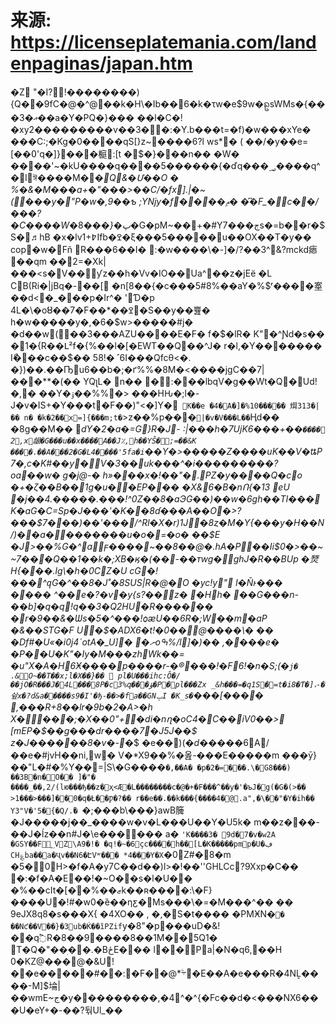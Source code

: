 # 来源: https://licenseplatemania.com/landenpaginas/japan.htm

�Z "�I?!�ܿ�������){Q��9fC�@�^@��k�H\�Ib��6�k�τw�e$9w�ᩊsWMs�{���3�އ��a�Y�PQ�}��� ��l�C�!�xy2���������v��3��:�Y.b���t=�f)�w���xYe� ���C:;�Kg�0����qS[}z~ ����6?l ws*� ( ��/�y��e=[��߀'q�]}���榳:[t �$�}���n�� �W� ��  ��'~�kU����q����5������{�ďq���؃����q^�lঈ����M�*�Q&�Մ��O � %�&�M���a+�"���>��C/�fx].|�~(���y�"P�w�,9��ƅ ;Yǋy�f����ݦ� ��͆F_�c��/���?�C����W�پ�{�*��8�G�pM~��+�#Yڄ���7s�=b��r�$S�♬hB �x�lv1+߈Ifb�ߐ�ξ���5�����u��OX��T�y�� cop�w�Fñ R���6��I� :�ԝ����\�-]�/?��3^&?mckd瘱԰��qm ��2=�Xk|���<s�V��ƴz��h�Vv�IO��Ua^��z�jEё �L CB(Ri�|jBq�-��[  �n[8��{�c���5#8%��aY�%$ʳ�� ��㝧��d<�_�׍��р�Ir^� 'Ɗ�p 4L�\�oȢ��7�F��*��ߐ�S��y��쁊� h�w�����y�,�6�$w>�����#j� �d��w(��3���ΑZU����E�F� f�$�lR� K"�^Ɲd�s�� �1�{R��Լ²f�{%��l�[�EWT��Q��^J� r�l,�Y��׿����� Iޯ���c��$�� 58!� ˹6I���Qfcθ<�. �})��.��Ҧu6��b�;�ґ%%�8M�<����jgC��7|���**�(�� YQʅL� n�� �:� ��lbqV�g��Wt�Q� Ud!�,� ��Y�ۉ��%%�> ���HԊ�;l�-J�v�IS+�Y���t�F��)"<�]Y�` K��e �4�A�]�%10����� 焨313�|�� n� �k�2��x=]{���m;t�`>z��%p���`|�v�V���L��`Ӊd�� �8g��M�� *dY�2�a�=G}R�J- :|���h�7UjK6���+��`�׬��� 2,x龈�G���u��x����A��J٪,h��YŜ�;=��&K ����. ��A���2�G�L4����'5fa�i`��Y�>�����Z����uK��V�tȶP7�,c�K#��y�V�3��uk���^�i���������?oa��w� g� j@-� h»���x�!��"�.PZ�y����Q�co �+�ζ��B��1g�u��EP��� �X&6�B�nՈ{�13 eU �j��4.�����.���!^0Z��8�aЭG��)��w�6gh��TІ���K�aG�C=Sp�J���'�K��8ɗ���A��O�>?���$7���)��'���/^Rl�X�r)1J�8ȥ�M�Y{���y�H��N/)��a��������u�o�=�o� ��$E �J>��%G�^aϝ����~��8��@�.hA�P��Ii$0�>��~~7���Q��1��k�;XB�ӄ�(��-��тwg�̋ghJ�R��BUp �燹H{���.lg\�h�0CZ�U cG�!���^ԛG�^��8�J˚�8SUS|R�@�O �yc!y" I�Ňͱ� �� ���� ^��e�?�v�y{ s?��z� �Hh� ��G���n-��b]�q�q!q��3�Q2 HU݃�R������ �r�9��&�Ѡs�5�^���!ѻæU��6R�;W��m�aP �&��STG�F U�$�ADX6�t!�0��@����\� �� �Df#�U«�i0j4ˊotA�_U]� �ށoߒ%/l]�)�� ,����e� �P��U�K"�Iy�M���zhWk��= �u"X�A�H6Ӿ����p����r-�®���!�F6!�n�S;(�`j� .&O~��T��x;l�X��}��  pl�U���ihc:Ô�/ ��jO�R���J�4L���8P�c3%q���ؤ�P�pl���Zx _&h���=�q1S�=t�i8�Ƭ�]،-�슆x�?d&a�����s9�I'�ђ-��>�fa��GNݒI �K_s�`���[���� ,���R+8��lr�9b�2�A>�h X����;�X��0"+�di�nղ�oC4�C��iV0��> [mEP�$��g���dr����7�J5J��$ z�J������8�v�-�*$ �e��$)(�d��%�: ٻ ��m���p��%gkT �#~k� �O��%�p5"brMn�� �q9��̱����q/�����B%P u�y侙j�;����~ �� ����<�J�qJǬ��.0�(�t �\��[���!4�Bگ[�%�)����9�Ki���4�$���6A/��e�#jvH��ni,w� V�*X9��%�옲-���E�����m ���ȳ}��"L�#�%Y��=|S\�G����`�,��A� �p�2�=���.\�G8���) ��3B�n�O�� ]�"� ����_��,2/(lю���ђ��z�ҳ<Ӕ�L��������c�@�+� F���^��y�'�ъJ�g(�G�(>�� >1���>���]��0�q�Ł��Ƿ�?�� r��e��.��k���{����4�@.a",�\��"�Y�ih�� Y3"V�'5�{�Q/.ۢ� `�;���b\���}awB簲�J�����j��_����w�v�L���U��Y�U5k� m��z���- ��J�ĺz��n#J�\e������  a� `'K����3� 9d�7�v�w2A �GSY��F؁VZ\A9�!� �q!�~�޵6ҫc����h��[L�K�����pmp�U�ڢ CH؏ba��a�Ҷv��N6�ԷVʷ��� *4���݀Y�X`�0Z#�8�m �5�0H>�f�A�y7C��d��)l>�!��''GHLCc?9Xxp�C�� �:�f�A�E��!�~O��s�l�U�� �%��cIt�[�ׁ�%��ޒk��ʀ����:\�F}����U�!#�w0�ȅ��ƞƹ�Ms���\�=�M���^�� �� 9eJX8q8�s���X{ �4XO�� , �,�S�t���� �PMӾN�`� ��Nƈ��V��}�3ub�Ќ��ȉPZif`y�8"�p���uD�&!��q߱R�8��9����8��1M��5Q1� T�Q�"��ׅ��.�BځE��� l��Pa|�N�q6,��H 0�KZ@���@�&U!��e�����#��\:�F��@*܋ۧ�E��A�e���R�4NL͎����-M]$埨|��wm E~ج�y���������,�4^�^{�Fc��d�<���NX6�� �U�eY+�-��?둮Ul_��  
